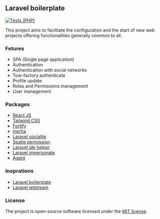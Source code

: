 ## Laravel boilerplate

[![Tests (PHP)](https://github.com/gabrielfy/laravel-boilerplate/actions/workflows/tests.yml/badge.svg)](https://github.com/gabrielfy/laravel-boilerplate/actions/workflows/tests.yml)

This project aims to facilitate the configuration and the start of new web projects offering functionalities generally common to all.

### Fetures

-   SPA (Single page application)
-   Authentication
-   Authentication with social networks
-   Tow-factory authenticate
-   Profile update
-   Roles and Permissions management
-   User management

### Packages

-   [React JS](https://reactjs.org/)
-   [Tailwind CSS](https://tailwindcss.com/)
-   [Fortify](https://laravel.com/docs/8.x/fortify)
-   [Inertia](https://inertiajs.com/)
-   [Laravel socialite](https://laravel.com/docs/8.x/socialite)
-   [Spatie permission](https://github.com/spatie/laravel-permission)
-   [Laravel ide helper](https://github.com/barryvdh/laravel-ide-helper)
-   [Laravel impersonate](https://github.com/404labfr/laravel-impersonate)
-   [Agent](https://github.com/jenssegers/agent)

### Insprations

-   [Laravel boilerplate](https://github.com/rappasoft/laravel-boilerplate)
-   [Laravel jetstream](https://jetstream.laravel.com/2.x/introduction.html)

### License

The project is open-source software licensed under the [MIT license](LICENSE.md).
